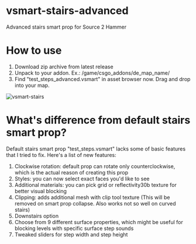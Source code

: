# vsmart-stairs-advanced
 Advanced stairs smart prop for Source 2 Hammer

# How to use
1. Download zip archive from latest release
2. Unpack to your addon. Ex.: /game/csgo_addons/de_map_name/
3. Find "test_steps_advanced.vsmart" in asset browser now. Drag and drop into your map.

![vsmart-stairs](https://github.com/OrelStealth/vsmart-stairs-advanced/assets/10109891/262770d7-2932-401a-8bb6-ef9bd9d6d096)

# What's difference from default stairs smart prop?
Default stairs smart prop "test_steps.vsmart" lacks some of basic features that I tried to fix. Here's a list of new features:
1. Clockwise rotation: default prop can rotate only counterclockwise, which is the actual reason of creating this prop
2. Styles: you can now select exact faces you'd like to see
3. Additional materials: you can pick grid or reflectivity30b texture for better visual blocking
4. Clipping: adds additional mesh with clip tool texture (This will be removed on smart prop collapse. Also works not so well on curved stairs)
5. Downstairs option
6. Choose from 9 different surface properties, which might be useful for blocking levels with specific surface step sounds
7. Tweaked sliders for step width and step height
